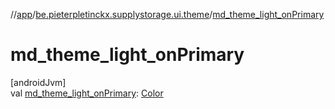 //[app](../../index.md)/[be.pieterpletinckx.supplystorage.ui.theme](index.md)/[md_theme_light_onPrimary](md_theme_light_on-primary.md)

# md_theme_light_onPrimary

[androidJvm]\
val [md_theme_light_onPrimary](md_theme_light_on-primary.md): [Color](https://developer.android.com/reference/kotlin/androidx/compose/ui/graphics/Color.html)

